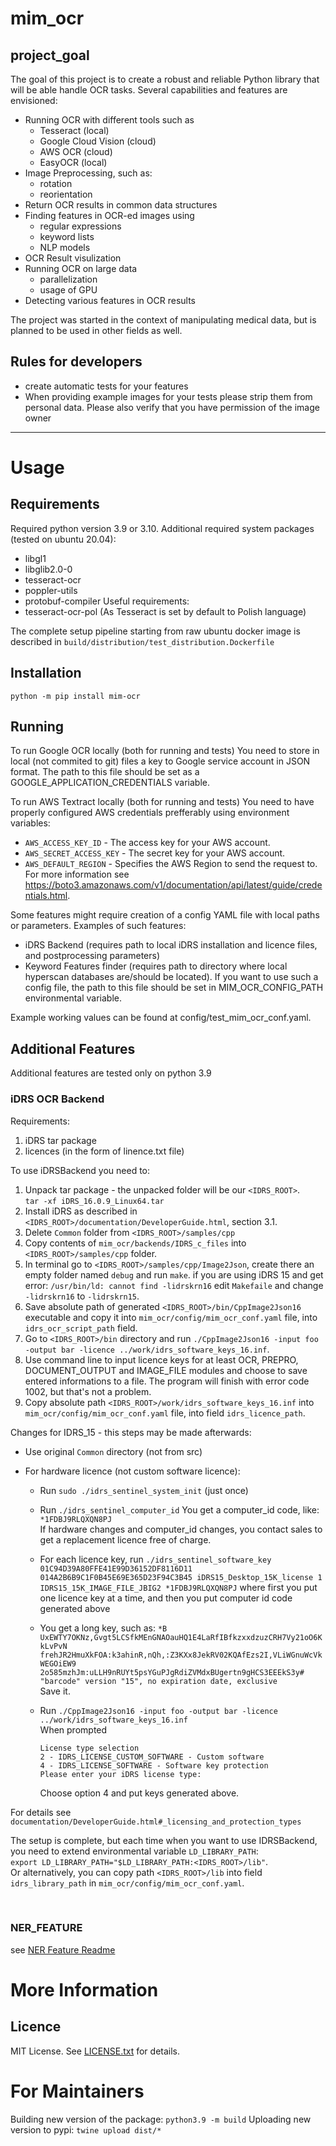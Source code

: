 # mim_ocr

## project_goal

The goal of this project is to create a robust and reliable Python library that will be able handle OCR tasks. Several capabilities and features are envisioned:
- Running OCR with different tools such as
  - Tesseract (local)
  - Google Cloud Vision (cloud)
  - AWS OCR (cloud)
  - EasyOCR (local)
- Image Preprocessing, such as:
  - rotation
  - reorientation
- Return OCR results in common data structures
- Finding features in OCR-ed images using
  - regular expressions
  - keyword lists
  - NLP models
- OCR Result visulization
- Running OCR on large data
  - parallelization
  - usage of GPU
- Detecting various features in OCR results

The project was started in the context of manipulating medical data, but is planned to be used in other fields as well.

## Rules for developers

- create automatic tests for your features
- When providing example images for your tests please strip them from personal data. Please also verify that you have permission of the image owner 

***

# Usage

## Requirements
  Required python version 3.9 or 3.10.
  Additional required system packages (tested on ubuntu 20.04):
  - libgl1 
  - libglib2.0-0 
  - tesseract-ocr
  - poppler-utils
  - protobuf-compiler
  Useful requirements:
  - tesseract-ocr-pol (As Tesseract is set by default to Polish language)

The complete setup pipeline starting from raw ubuntu docker image is described in `build/distribution/test_distribution.Dockerfile`

## Installation
  `python -m pip install mim-ocr`

## Running
To run Google OCR locally (both for running and tests) You need to store in local (not commited to git) files a key 
to Google service account in JSON format. The path to this file should be set as a 
GOOGLE_APPLICATION_CREDENTIALS variable.

To run AWS Textract locally (both for running and tests) You need to have properly configured AWS credentials prefferably using environment variables:
* `AWS_ACCESS_KEY_ID` - The access key for your AWS account.
* `AWS_SECRET_ACCESS_KEY` - The secret key for your AWS account.
* `AWS_DEFAULT_REGION` - Specifies the AWS Region to send the request to.
For more information see https://boto3.amazonaws.com/v1/documentation/api/latest/guide/credentials.html.

Some features might require creation of a config YAML file with local paths or parameters. Examples of such features:
* iDRS Backend (requires path to local iDRS installation and licence files, and postprocessing parameters)
* Keyword Features finder (requires path to directory where local hyperscan databases are/should be located).
If you want to use such a config file, the path to this file should be set in MIM_OCR_CONFIG_PATH environmental variable.

Example working values can be found at config/test_mim_ocr_conf.yaml.

## Additional Features

Additional features are tested only on python 3.9

### iDRS OCR Backend

Requirements:
1. iDRS tar package
2. licences (in the form of linence.txt file)

To use iDRSBackend you need to:
1. Unpack tar package - the unpacked folder will be our `<IDRS_ROOT>`.
<br/>`tar -xf iDRS_16.0.9_Linux64.tar`
2. Install iDRS as described in `<IDRS_ROOT>/documentation/DeveloperGuide.html`, section 3.1.
3. Delete `Common` folder from `<IDRS_ROOT>/samples/cpp`
4. Copy contents of `mim_ocr/backends/IDRS_c_files` into `<IDRS_ROOT>/samples/cpp` folder.
5. In terminal go to `<IDRS_ROOT>/samples/cpp/Image2Json`, create there an empty folder named `debug` and run `make`.
if you are using iDRS 15 and get error: `/usr/bin/ld: cannot find -lidrskrn16` edit `Makefaile` and change `-lidrskrn16` to `-lidrskrn15`.
6. Save absolute path of generated `<IDRS_ROOT>/bin/CppImage2Json16` executable and copy it into `mim_ocr/config/mim_ocr_conf.yaml` file, into `idrs_ocr_script_path` field.
7. Go to `<IDRS_ROOT>/bin` directory and run `./CppImage2Json16 -input foo -output bar -licence ../work/idrs_software_keys_16.inf`.
8. Use command line to input licence keys for at least OCR, PREPRO, DOCUMENT_OUTPUT and IMAGE_FILE modules and choose to save entered informations to a file. The program will finish with error code 1002, but that's not a problem.
9. Copy absolute path `<IDRS_ROOT>/work/idrs_software_keys_16.inf` into `mim_ocr/config/mim_ocr_conf.yaml` file, into field `idrs_licence_path`.

Changes for IDRS_15 - this steps may be made afterwards:

- Use original `Common` directory (not from src)

- For hardware licence (not custom software licence):
    * Run `sudo ./idrs_sentinel_system_init` (just once)
    * Run `./idrs_sentinel_computer_id`
    You get a computer_id code, like: `*1FDBJ9RLQXQN8PJ`
    <br/>If hardware changes and computer_id changes, you contact sales to get a replacement licence free of charge.
    * For each licence key, run
    ```./idrs_sentinel_software_key 01C94D39A80FFE41E99D36152DF8116D11 014A2B6B9C1F0B45E69E365D23F94C3B45 iDRS15_Desktop_15K_license 1 IDRS15_15K_IMAGE_FILE_JBIG2 *1FDBJ9RLQXQN8PJ``` where first you put one licence key at a time, and then you put computer id code generated above

    * You get a long key, such as:
    `*B
UxEWTY7OKNz,Gvgt5LCSfkMEnGNAOauHQ1E4LaRfIBfkzxxdzuzCRH7Vy21oO6KkLvPvN frehJR2HmuXkFOA:k3ahinR,nQh,:Z3KXx8JekRV02KQAfEzs2I,VLiWGnuWcVkWEGOiEW9 2o585mzhJm:uLLH9nRUYt5psYGuPJgRdiZVMdxBUgertn9gHCS3EEEkS3y# "barcode" version "15", no expiration date, exclusive`
<br/>Save it.

    * Run `./CppImage2Json16 -input foo -output bar -licence ../work/idrs_software_keys_16.inf `
    <br/> When prompted
        ```
        License type selection
        2 - IDRS_LICENSE_CUSTOM_SOFTWARE - Custom software
        4 - IDRS_LICENSE_SOFTWARE - Software key protection
        Please enter your iDRS license type: 
        ```
        Choose option 4 and put keys generated above. 

For details see `documentation/DeveloperGuide.html#_licensing_and_protection_types`

The setup is complete, but each time when you want to use IDRSBackend, you need to extend environmental variable `LD_LIBRARY_PATH`: <br/>`export LD_LIBRARY_PATH="$LD_LIBRARY_PATH:<IDRS_ROOT>/lib"`. 
<br/> Or alternatively, you can copy path `<IDRS_ROOT>/lib` into field `idrs_library_path` in `mim_ocr/config/mim_ocr_conf.yaml`.

<br/>

### NER_FEATURE

see [NER Feature Readme](docs/ner_feature.md)

# More Information

## Licence
MIT License. See [LICENSE.txt](LICENSE.txt) for details.

# For Maintainers
Building new version of the package: `python3.9 -m build`
Uploading new version to pypi: `twine upload dist/*`